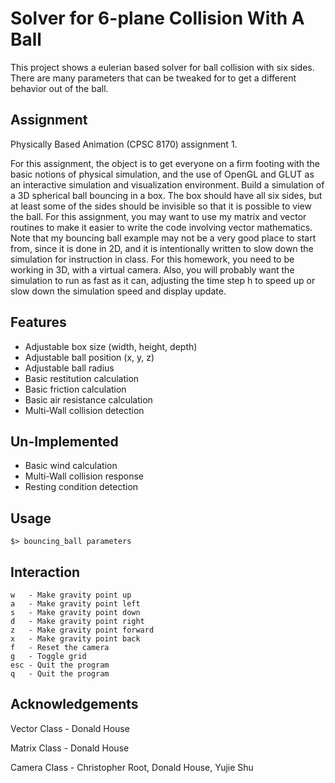 # Solver for 6-plane Collision With A Ball

This project shows a eulerian based solver for ball collision
with six sides. There are many parameters that can be tweaked for to
get a different behavior out of the ball.

## Assignment
Physically Based Animation (CPSC 8170) assignment 1.

For this assignment, the object is to get everyone on a firm footing with the basic notions of physical simulation, and the use of OpenGL and GLUT as an interactive simulation and visualization environment. Build a simulation of a 3D spherical ball bouncing in a box. The box should have all six sides, but at least some of the sides should be invisible so that it is possible to view the ball. For this assignment, you may want to use my matrix and vector routines to make it easier to write the code involving vector mathematics. Note that my bouncing ball example may not be a very good place to start from, since it is done in 2D, and it is intentionally written to slow down the simulation for instruction in class. For this homework, you need to be working in 3D, with a virtual camera. Also, you will probably want the simulation to run as fast as it can, adjusting the time step h to speed up or slow down the simulation speed and display update.


## Features
* Adjustable box size (width, height, depth)
* Adjustable ball position (x, y, z)
* Adjustable ball radius
* Basic restitution calculation
* Basic friction calculation
* Basic air resistance calculation
* Multi-Wall collision detection

## Un-Implemented
* Basic wind calculation
* Multi-Wall collision response
* Resting condition detection

## Usage
```
$> bouncing_ball parameters
```

## Interaction
```
w   - Make gravity point up
a   - Make gravity point left
s   - Make gravity point down
d   - Make gravity point right
z   - Make gravity point forward
x   - Make gravity point back
f   - Reset the camera
g   - Toggle grid
esc - Quit the program
q   - Quit the program
```

## Acknowledgements
Vector Class - Donald House

Matrix Class - Donald House

Camera Class - Christopher Root, Donald House, Yujie Shu

